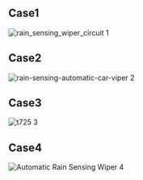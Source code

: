 ## Case1
![rain_sensing_wiper_circuit 1](https://user-images.githubusercontent.com/101260690/168413956-ae5ad65c-fd9f-494b-add8-6dd87c6c7893.jpg)
## Case2
![rain-sensing-automatic-car-viper 2](https://user-images.githubusercontent.com/101260690/168413999-41738b51-e4a6-4ea3-99b7-349f64d70947.jpg)
## Case3
![t725 3](https://user-images.githubusercontent.com/101260690/168414033-937c6b6e-80a3-46a5-88b3-c35dc81d092e.png)
## Case4
![Automatic Rain Sensing Wiper 4](https://user-images.githubusercontent.com/101260690/168414075-e6a7c51e-fb8e-4467-b0d3-0dfa4dfb220c.jpg)
